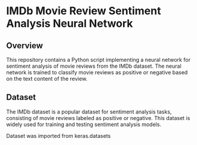 # IMDb Movie Review Sentiment Analysis Neural Network

## Overview
This repository contains a Python script implementing a neural network for sentiment analysis of movie reviews from the IMDb dataset. The neural network is trained to classify movie reviews as positive or negative based on the text content of the review.

## Dataset
The IMDb dataset is a popular dataset for sentiment analysis tasks, consisting of movie reviews labeled as positive or negative. This dataset is widely used for training and testing sentiment analysis models.

Dataset was imported from keras.datasets